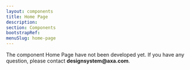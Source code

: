 ```yaml
---
layout: components
title: Home Page
description:
section: Components
bootstrapRef:  
menuSlug: home-page
---
```

 
<div class="display-5 pt-md-8 pb-1"></div>
<p class="text-justify pe-md-8 pe-lg-11 pb-3">
The component Home Page have not been developed yet. If you have any question, please contact <strong>designsystem@axa.com</strong>.
</p>

